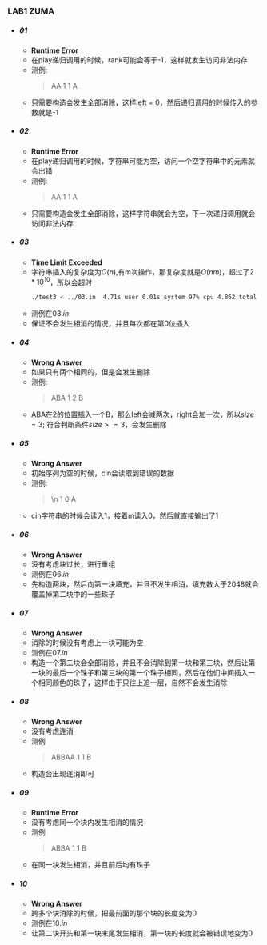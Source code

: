 ### LAB1 ZUMA
- ##### 01
    - **Runtime Error**
    - 在play递归调用的时候，rank可能会等于-1，这样就发生访问非法内存
    - 测例:
        > AA
        > 1
        > 1 A
    - 只需要构造会发生全部消除，这样left = 0，然后递归调用的时候传入的参数就是-1

- ##### 02
    - **Runtime Error**
    - 在play递归调用的时候，字符串可能为空，访问一个空字符串中的元素就会出错
    - 测例:
        > AA
        > 1
        > 1 A
    - 只需要构造会发生全部消除，这样字符串就会为空，下一次递归调用就会访问非法内存

- ##### 03
    - **Time Limit Exceeded**
    - 字符串插入的复杂度为$O(n)$,有m次操作，那复杂度就是$O(nm)$，超过了$2*10^{10}$，所以会超时
        ```bash
        ./test3 < ../03.in  4.71s user 0.01s system 97% cpu 4.862 total
        ```
    - 测例在$03.in$
    - 保证不会发生相消的情况，并且每次都在第0位插入

- ##### 04
    - **Wrong Answer**
    - 如果只有两个相同的，但是会发生删除
    - 测例:
        > ABA
        > 1
        > 2 B
    - ABA在2的位置插入一个B，那么left会减两次，right会加一次，所以$size = 3;$ 符合判断条件$size>=3$，会发生删除

- ##### 05
    - **Wrong Answer**
    - 初始序列为空的时候，cin会读取到错误的数据
    - 测例:
        > \n
        > 1
        > 0 A
    - cin字符串的时候会读入1，接着m读入0，然后就直接输出了1

- ##### 06
    - **Wrong Answer**
    - 没有考虑块过长，进行重组
    - 测例在$06.in$
    - 先构造两块，然后向第一块填充，并且不发生相消，填充数大于2048就会覆盖掉第二块中的一些珠子

- ##### 07
    - **Wrong Answer**
    - 消除的时候没有考虑上一块可能为空
    - 测例在$07.in$
    - 构造一个第二块会全部消除，并且不会消除到第一块和第三块，然后让第一块的最后一个珠子和第三块的第一个珠子相同，然后在他们中间插入一个相同颜色的珠子，这样由于只往上追一层，自然不会发生消除

- ##### 08
    - **Wrong Answer**
    - 没有考虑连消
    - 测例
        > ABBAA
        > 1
        > 1 B
    - 构造会出现连消即可

- ##### 09
    - **Runtime Error**
    - 没有考虑同一个块内发生相消的情况
    - 测例
        > ABBA
        > 1
        > 1 B
    - 在同一块发生相消，并且前后均有珠子

- ##### 10
    - **Wrong Answer**
    - 跨多个块消除的时候，把最前面的那个块的长度变为0
    - 测例在$10.in$
    - 让第二块开头和第一块末尾发生相消，第一块的长度就会被错误地变为0